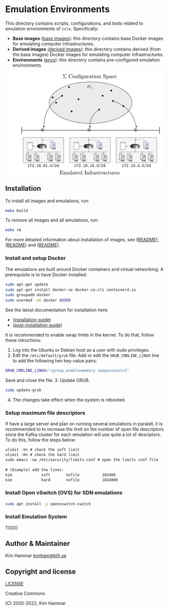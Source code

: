 # Emulation Environments

This directory contains scripts, configurations, and tools related to emulation environments of `csle`. Specifically:

- **Base images** ([base images](./base_images)): this directory contains base Docker images for emulating computer infrastructures.
- **Derived images** ([derived images](./derived_images)): this directory contains derived (from the base images) Docker images for emulating computer infrastructures.
- **Environments** ([envs](./envs)): this directory contains pre-configured emulation environments

<p align="center">
<img src="docs/config_space.png" width="600">
</p>

## Installation
To install all images and emulations, run:
```bash
make build
```

To remove all images and all emulations, run: 
```bash
make rm
```

For more detailed information about installation of images, see ([README](./base_images/README.MD)), 
([README](./derived_images/README.MD)) and ([README](./envs/README.md)),

### Install and setup Docker

The emulations are built around Docker containers and virtual networking. 
A prerequisite is to have Docker installed:

```bash
sudo apt-get update
sudo apt-get install docker-ce docker-ce-cli containerd.io
sudo groupadd docker
sudo usermod -aG docker $USER
```

See the latest documentation for installation here: 

- ([installation guide](https://docs.docker.com/engine/install/ubuntu/))
- ([post-installation guide](https://docs.docker.com/engine/install/linux-postinstall/))

It is recommended to enable swap limits in the kernel. To do that, follow these intructions:
1. Log into the Ubuntu or Debian host as a user with sudo privileges.
2. Edit the `/etc/default/grub` file. Add or edit the `GRUB_CMDLINE_LINUX` line to add the following two key-value pairs:
```bash
GRUB_CMDLINE_LINUX="cgroup_enable=memory swapaccount=1"
```
Save and close the file.
3. Update GRUB.
```bash
sudo update-grub
```
4. The changes take effect when the system is rebooted.

### Setup maximum file descriptors
If have a large server and pĺan on running several emulations in paralell, it is recommended to to increase 
the limit on the number of open file descriptors since the Kafka cluster for each emulation will use quite 
a lot of desciptors. To do this, follow the steps below:
```
ulimit -Sn # check the soft limit
ulimit -Hn # check the hard limit
sudo emacs -nw /etc/security/limits.conf # open the limits conf file

# (Example) add the lines:
kim             soft       nofile          102400
kim             hard       nofile          1024000
```

### Install Open vSwitch (OVS)  for SDN emulations
```bash
sudo apt install -y openvswitch-switch
```

### Install Emulation System

TODO

## Author & Maintainer

Kim Hammar <kimham@kth.se>

## Copyright and license

[LICENSE](../LICENSE.md)

Creative Commons

(C) 2020-2022, Kim Hammar